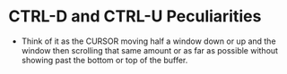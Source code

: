 # CTRL-D and CTRL-U Peculiarities
- Think of it as the CURSOR moving half a window down or up and the window then scrolling that same amount or as far as possible without showing past the bottom or top of the buffer.
